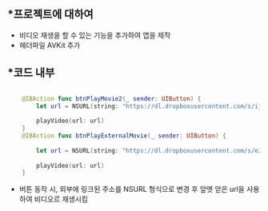 ## *프로젝트에 대하여
* 비디오 재생을 할 수 있는 기능을 추가하여 앱을 제작 
* 헤더파일 AVKit 추가 



## *코드 내부 

```swift

    @IBAction func btnPlayMovie2(_ sender: UIButton) {
        let url = NSURL(string: "https://dl.dropboxusercontent.com/s/ijybpprsmx0bgre/Seascape.mov")!
        
        playVideo(url: url)
    }
    @IBAction func btnPlayExternalMovie(_ sender: UIButton) {
        
        let url = NSURL(string: "https://dl.dropboxusercontent.com/s/e38auz050w2mvud/Fireworks.mp4")!
        
        playVideo(url: url)
    }
 ```
+ 버튼 동작 시, 외부에 링크된 주소를 NSURL 형식으로 변경 후 앞엣 얻은 url을 사용하여 비디오르 재생시킴 
